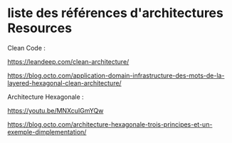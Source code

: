 # liste des références d'architectures Resources

Clean Code :

https://leandeep.com/clean-architecture/

https://blog.octo.com/application-domain-infrastructure-des-mots-de-la-layered-hexagonal-clean-architecture/

Architecture Hexagonale :

https://youtu.be/MNXcuIGmYQw

https://blog.octo.com/architecture-hexagonale-trois-principes-et-un-exemple-dimplementation/